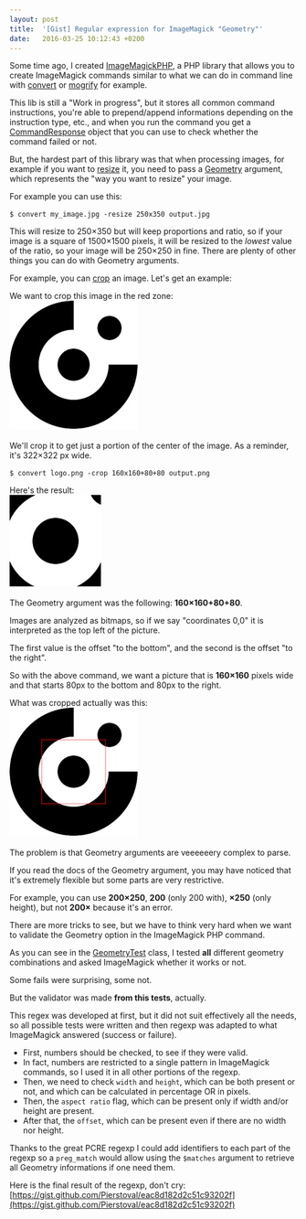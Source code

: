 ```yaml
---
layout: post
title:  '[Gist] Regular expression for ImageMagick "Geometry"'
date:   2016-03-25 10:12:43 +0200
---
```


Some time ago, I created [ImageMagickPHP](https://github.com/Orbitale/ImageMagickPHP), a PHP library that allows you to
create ImageMagick commands similar to what we can do in command line with
[convert](http://www.imagemagick.org/script/convert.php) or [mogrify](http://www.imagemagick.org/script/mogrify.php)
for example.

This lib is still a "Work in progress", but it stores all common command instructions, you're able to prepend/append
informations depending on the instruction type, etc., and when you run the command you get a
[CommandResponse](https://github.com/Orbitale/ImageMagickPHP/blob/master/CommandResponse.php "CommandResponse.php")
object that you can use to check whether the command failed or not.

But, the hardest part of this library was that when processing images, for example if you want to
[resize](http://www.imagemagick.org/script/command-line-options.php#resize) it, you need to pass a
[Geometry](http://www.imagemagick.org/script/command-line-processing.php#geometry) argument, which represents the "way
you want to resize" your image.

For example you can use this:

```
$ convert my_image.jpg -resize 250x350 output.jpg
```

This will resize to 250×350 but will keep proportions and ratio, so if your image is a square of 1500×1500 pixels, it will be resized to the _lowest_ value of the ratio, so your image will be 250×250 in fine. There are plenty of other things you can do with Geometry arguments.

For example, you can [crop](http://www.imagemagick.org/script/command-line-options.php#crop) an image.
Let's get an example:

We want to crop this image in the red zone:<br>
![Orbitale logo](/img/regex_image_to_crop.png)<br>
<br>
We'll crop it to get just a portion of the center of the image.
As a reminder, it's 322×322 px wide.

```
$ convert logo.png -crop 160x160+80+80 output.png
```

Here's the result:<br>
![output](/img/regex_image_cropped.png)<br>
<br>
The Geometry argument was the following: **160×160+80+80**.

Images are analyzed as bitmaps, so if we say "coordinates 0,0" it is interpreted as the top left of the picture.

The first value is the offset "to the bottom", and the second is the offset "to the right".

So with the above command, we want a picture that is **160×160** pixels wide and that starts 80px to the bottom and 80px to the right.

What was cropped actually was this:<br>
![final](/img/regex_image_crop_zone.png)<br>
<br>
The problem is that Geometry arguments are veeeeeery complex to parse.

If you read the docs of the Geometry argument, you may have noticed that it's extremely flexible but some parts are very
restrictive.

For example, you can use **200×250**, **200** (only 200 with), **×250** (only height), but not **200×** because it's an
error.

There are more tricks to see, but we have to think very hard when we want to validate the Geometry option in the
ImageMagick PHP command.

As you can see in the [GeometryTest](https://github.com/Orbitale/ImageMagickPHP/blob/master/Tests/GeometryTest.php)
class, I tested **all** different geometry combinations and asked ImageMagick whether it works or not.

Some fails were surprising, some not.

But the validator was made **from this tests**, actually.

This regex was developed at first, but it did not suit effectively all the needs, so all possible tests were written and
then regexp was adapted to what ImageMagick answered (success or failure).

* First, numbers should be checked, to see if they were valid.
* In fact, numbers are restricted to a single pattern in ImageMagick commands, so I used it in all other portions of the
regexp.
* Then, we need to check `width` and `height`, which can be both present or not, and which can be calculated in
percentage OR in pixels.
* Then, the `aspect ratio` flag, which can be present only if width and/or height are present.
* After that, the `offset`, which can be present even if there are no width nor height.

Thanks to the great PCRE regexp I could add identifiers to each part of the regexp so a `preg_match` would allow using
the `$matches` argument to retrieve all Geometry informations if one need them.

Here is the final result of the regexp, don't cry: 
[https://gist.github.com/Pierstoval/eac8d182d2c51c93202f](https://gist.github.com/Pierstoval/eac8d182d2c51c93202f)
